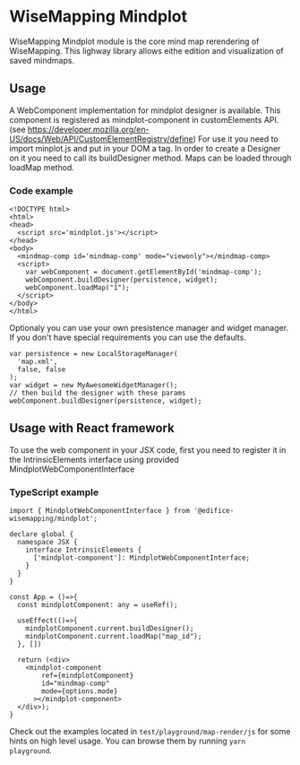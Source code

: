 # WiseMapping Mindplot

WiseMapping Mindplot module is the core mind map rerendering of WiseMapping. This lighway library allows eithe edition and visualization of saved mindmaps.

## Usage

A WebComponent implementation for mindplot designer is available.
This component is registered as mindplot-component in customElements API. (see https://developer.mozilla.org/en-US/docs/Web/API/CustomElementRegistry/define)
For use it you need to import minplot.js and put in your DOM a <mindplot-component id="mindplot-comp"/> tag. In order to create a Designer on it you need to call its buildDesigner method. Maps can be loaded through loadMap method.

### Code example

```
<!DOCTYPE html>
<html>
<head>
  <script src='mindplot.js'></script>
</head>
<body>
  <mindmap-comp id='mindmap-comp' mode="viewonly"></mindmap-comp>
  <script>
    var webComponent = document.getElementById('mindmap-comp');
    webComponent.buildDesigner(persistence, widget);
    webComponent.loadMap("1");
  </script>
</body>
</html>
```

Optionaly you can use your own presistence manager and widget manager.
If you don't have special requirements you can use the defaults.

```
var persistence = new LocalStorageManager(
  'map.xml',
  false, false
);
var widget = new MyAwesomeWidgetManager();
// then build the designer with these params
webComponent.buildDesigner(persistence, widget);
```

## Usage with React framework

To use the web component in your JSX code, first you need to register it in the IntrinsicElements interface using provided MindplotWebComponentInterface

### TypeScript example

```
import { MindplotWebComponentInterface } from '@edifice-wisemapping/mindplot';

declare global {
  namespace JSX {
    interface IntrinsicElements {
      ['mindplot-component']: MindplotWebComponentInterface;
    }
  }
}

const App = ()=>{
  const mindplotComponent: any = useRef();

  useEffect(()=>{
    mindplotComponent.current.buildDesigner();
    mindplotComponent.current.loadMap("map_id");
  }, [])

  return (<div>
    <mindplot-component
        ref={mindplotComponent}
        id="mindmap-comp"
        mode={options.mode}
      ></mindplot-component>
  </div>);
}
```

Check out the examples located in `test/playground/map-render/js` for some hints on high level usage. You can browse them by running `yarn playground`.
